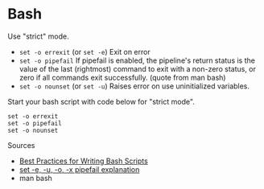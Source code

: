 Bash
====

Use "strict" mode.

- `set -o errexit` (or `set -e`) Exit on error
- `set -o pipefail` If pipefail is  enabled, the  pipeline's return status is the value of the last (rightmost)
   command to exit with a non-zero status, or zero if all commands exit successfully. (quote from man bash) 
- `set -o nounset` (or `set -u`) Raises error on use uninitialized variables.

Start your bash script with code below for "strict mode".

```
set -o errexit
set -o pipefail
set -o nounset
```

Sources

- [Best Practices for Writing Bash Scripts](https://kvz.io/bash-best-practices.html)
- [set -e, -u, -o, -x pipefail explanation](https://gist.github.com/mohanpedala/1e2ff5661761d3abd0385e8223e16425)
- man bash

